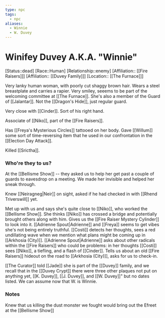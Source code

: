 ```yaml
---
type: npc
tags:
  - npc
aliases:
  - Winnie
  - W. Duvey
---
```


# Winifey Duvey A.K.A. "Winnie"
[Status::dead]
[Race::Human]
[Relationship::enemy]
[Affiliation:: [[Fire Raisers]]]
[Affiliation:: [[Duvey Family]]]
[Location:: [[The Furnace]]]

Very lanky human woman, with poorly cut shaggy brown hair. Wears a steel breastplate and carries a rapier. Very smiley, seeems to be part of the welcoming committee at [[The Furnace]]. She's also a member of the Guard of [[Jalantar]]. Not the [[Dragon's Hide]], just regular guard. 

Very close with [[Cinder]]. Sort of his right hand. 

Associate of [[Niko]], part of the [[Fire Raisers]].

Has [[Freya's Mysterious Circles]] tattooed on her body. Gave [[Willum]] some sort of time-reversing item that he used in our confrontation in the [[Election Day Attack]]. 

Killed [[Srictha]].

### Who're they to us?
At the [[Bellisme Show]] -- they asked us to help her get past a couple of guards to eavesdrop on a meeting. We made her invisible and helped her sneak through. 

Knew [[Neiragneg|Neir]] on sight, asked if he had checked in with [[Rhend Triverswill]] yet.

Met up with us and says she's quite close to [[Niko]], who worked the [[Bellisme Show]]. She thinks [[Niko]] has crossed a bridge and potentially brought others along with him. Gives us the [[Fire Raiser Mystery Cylinder]] to look into it. [[Adrienne Spout|Adrienne]] and [[Freya]] seems to get vibes she's not being entirely truthful.  [[Costi]] detects her thoughts, sees a red undillating wave when we mention what plans might be coming up in [[Arkhosia (City)]]. [[Adrienne Spout|Adrienne]] asks about other radicals within the [[Fire Raisers]] who could be problems: in her thoughts [[Costi]] sees [[Niko]], a tiefling, and a flash of [[Cinder]]. Tells us about an old [[Fire Raisers]] hideout on the road to [[Arkhosia (City)]], asks for us to check-in. 

[[The Curator]] told [[Jade]] she is part of the [[Duvey]] family, and we recall that in the [[Duvey Crypt]] there were three other plaques not put on anything yet, [[K. Duvey]], [[J. Duvey]], and [[W. Duvey]]" but no dates listed. We can assume now that W. is Winnie.
### Notes
Knew that us killing the dust monster we fought would bring out the Efreet at the [[Bellisme Show]] 